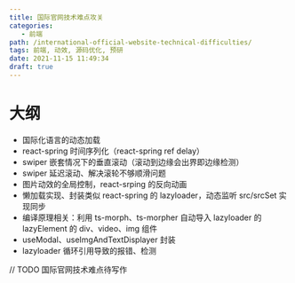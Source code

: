 ```yaml
---
title: 国际官网技术难点攻关
categories:
   - 前端
path: /international-official-website-technical-difficulties/
tags: 前端, 动效, 源码优化, 预研
date: 2021-11-15 11:49:34
draft: true
---
```


# 大纲

- 国际化语言的动态加载
- react-spring 时间序列化（react-spring ref delay）
- swiper 嵌套情况下的垂直滚动（滚动到边缘会出界即边缘检测）
- swiper 延迟滚动、解决滚轮不够顺滑问题
- 图片动效的全局控制，react-srping 的反向动画
- 懒加载实现、封装类似 react-spring 的 lazyloader，动态监听 src/srcSet 实现同步
- 编译原理相关：利用 ts-morph、ts-morpher 自动导入 lazyloader 的 lazyElement 的 div、video、img 组件
- useModal、useImgAndTextDisplayer 封装
- lazyloader 循环引用导致的报错、检测

// TODO 国际官网技术难点待写作
